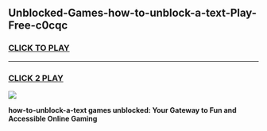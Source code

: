 
## Unblocked-Games-how-to-unblock-a-text-Play-Free-c0cqc
<h3>
<a href="https://premium76.site?title=how-to-unblock-a-text&ref=23A">CLICK TO PLAY</a></h3>
<hr>

<h3>
<a href="https://premium76.site?title=how-to-unblock-a-text&ref=23A">CLICK 2 PLAY</a>
  
</h3>

<a href="https://premium76.site?title=how-to-unblock-a-text&ref=23A"><img src="https://clearcache.store/games.png"></a>


**how-to-unblock-a-text games unblocked: Your Gateway to Fun and Accessible Online Gaming**
